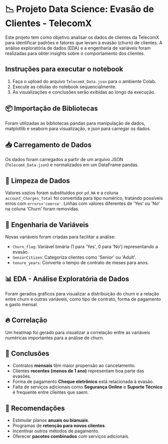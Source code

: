 # 📉 Projeto Data Science: Evasão de Clientes - TelecomX

Este projeto tem como objetivo analisar os dados de clientes da TelecomX para identificar padrões e fatores que levam à evasão (churn) de clientes. A análise exploratória de dados (EDA) e a engenharia de variáveis foram realizadas para obter insights sobre o comportamento dos clientes.

## Instruções para executar o notebook

1. Faça o upload do arquivo `TelecomX_Data.json` para o ambiente Colab.
2. Execute as células do notebook sequencialmente.
3. As visualizações e conclusões serão exibidas ao longo da execução.

## 📦 Importação de Bibliotecas

Foram utilizadas as bibliotecas pandas para manipulação de dados, matplotlib e seaborn para visualização, e json para carregar os dados.

## 📥 Carregamento de Dados

Os dados foram carregados a partir de um arquivo JSON (`TelecomX_Data.json`) e normalizados em um DataFrame pandas.

## 🧼 Limpeza de Dados

Valores vazios foram substituídos por `pd.NA` e a coluna `account_Charges_Total` foi convertida para tipo numérico, tratando possíveis erros com `errors='coerce'`. Linhas com valores diferentes de 'Yes' ou 'No' na coluna 'Churn' foram removidas.

## 🧪 Engenharia de Variáveis

Novas variáveis foram criadas para facilitar a análise:
- `Churn_flag`: Variável binária (1 para 'Yes', 0 para 'No') representando a evasão.
- `SeniorCitizen`: Categoriza clientes como 'Senior' ou 'Adult'.
- `tenure_years`: Converte o tempo de contrato de meses para anos.

## 📊 EDA - Análise Exploratória de Dados

Foram gerados gráficos para visualizar a distribuição do churn e a relação entre churn e outras variáveis, como tipo de contrato, forma de pagamento e gasto mensal.

## 🔥 Correlação

Um heatmap foi gerado para visualizar a correlação entre as variáveis numéricas importantes para a análise de churn.

## 🧾 Conclusões

- Contratos **mensais** têm maior propensão ao cancelamento.
- Clientes **recentes (menos de 1 ano)** representam boa parte das evasões.
- Forma de pagamento **Cheque eletrônico** está relacionada à evasão.
- Falta de serviços adicionais como **Segurança Online** e **Suporte Técnico** é frequente entre clientes que saem.

## 📌 Recomendações

- Estimular planos **anuais ou bianuais**.
- Programas de **retenção para novos clientes**.
- Incentivar outros métodos de pagamento.
- Oferecer **pacotes combinados** com serviços adicionais.
